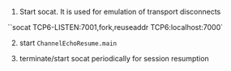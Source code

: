 1. Start socat. It is used for emulation of transport disconnects

``socat TCP6-LISTEN:7001,fork,reuseaddr TCP6:localhost:7000`

2. start `ChannelEchoResume.main`

3. terminate/start socat periodically for session resumption
